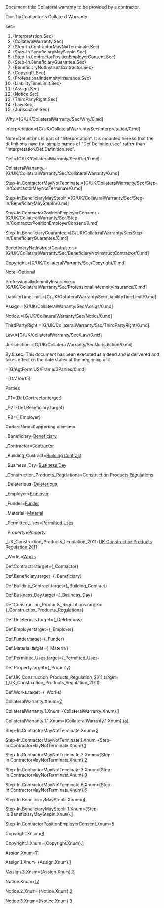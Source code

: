 Document title: Collateral warranty to be provided by a contractor.

Doc.Ti=Contractor's Collateral Warranty

sec=<ol><li>{Interpretation.Sec}</li><li>{CollateralWarranty.Sec}</li><li>{Step-In.ContractorMayNotTerminate.Sec}</li><li>{Step-In.BeneficiaryMayStepIn.Sec}</li><li>{Step-In.ContractorPositionEmployerConsent.Sec}</li><li>{Step-In.BeneficiaryGuarantee.Sec}</li><li>{BeneficiaryNotInstructContractor.Sec}</li><li>{Copyright.Sec}</li><li>{ProfessionalIndemnityInsurance.Sec}</li><li>{LiabilityTimeLimit.Sec}</li><li>{Assign.Sec}</li><li>{Notice.Sec}</li><li>{ThirdPartyRight.Sec}</li><li>{Law.Sec}</li><li>{Jurisdiction.Sec}</li></ol>

Why.=[G/UK/CollateralWarranty/Sec/Why/0.md]

Interpretation.=[G/UK/CollateralWarranty/Sec/Interpretation/0.md]

Note=Definitions is part of "Interpretation".  It is mounted here so that the definitions have the simple names of "Def.Definition.sec" rather than "Interpretation.Def.Definition.sec".

Def.=[G/UK/CollateralWarranty/Sec/Def/0.md]

CollateralWarranty.=[G/UK/CollateralWarranty/Sec/CollateralWarranty/0.md]

Step-In.ContractorMayNotTerminate.=[G/UK/CollateralWarranty/Sec/Step-In/ContractorMayNotTerminate/0.md]

Step-In.BeneficiaryMayStepIn.=[G/UK/CollateralWarranty/Sec/Step-In/BeneficiaryMayStepIn/0.md]

Step-In.ContractorPositionEmployerConsent.=[G/UK/CollateralWarranty/Sec/Step-In/ContractorPositionEmployerConsent/0.md]

Step-In.BeneficiaryGuarantee.=[G/UK/CollateralWarranty/Sec/Step-In/BeneficiaryGuarantee/0.md]

BeneficiaryNotInstructContractor.=[G/UK/CollateralWarranty/Sec/BeneficiaryNotInstructContractor/0.md]

Copyright.=[G/UK/CollateralWarranty/Sec/Copyright/0.md]

Note=Optional 

ProfessionalIndemnityInsurance.=[G/UK/CollateralWarranty/Sec/ProfessionalIndemnityInsurance/0.md]

LiabilityTimeLimit.=[G/UK/CollateralWarranty/Sec/LiabilityTimeLimit/0.md]

Assign.=[G/UK/CollateralWarranty/Sec/Assign/0.md]

Notice.=[G/UK/CollateralWarranty/Sec/Notice/0.md]

ThirdPartyRight.=[G/UK/CollateralWarranty/Sec/ThirdPartyRight/0.md]

Law.=[G/UK/CollateralWarranty/Sec/Law/0.md]

Jurisdiction.=[G/UK/CollateralWarranty/Sec/Jurisdiction/0.md]

By.0.sec=This document has been executed as a deed and is delivered and takes effect on the date stated at the beginning of it.

=[G/AgtForm/US/Frame/3Parties/0.md]

=[G/Z/ol/15]

Parties

_P1={Def.Contractor.target}

_P2={Def.Beneficiary.target}

_P3={_Employer}

CodersNote=Supporting elements

_Beneficiary=<a href='#Def.Beneficiary.target' class='definedterm'>Beneficiary</a>

_Contractor=<a href='#Def.Contractor.target' class='definedterm'>Contractor</a>

_Building_Contract=<a href='#Def.Building_Contract.target' class='definedterm'>Building Contract</a>

_Business_Day=<a href='#Def.Business_Day.target' class='definedterm'>Business Day</a>

_Construction_Products_Regulations=<a href='#Def.Construction_Products_Regulations.target' class='definedterm'>Construction Products Regulations</a>

_Deleterious=<a href='#Def.Deleterious.target' class='definedterm'>Deleterious</a>

_Employer=<a href='#Def.Employer.target' class='definedterm'>Employer</a>

_Funder=<a href='#Def.Funder.target' class='definedterm'>Funder</a>

_Material=<a href='#Def.Material.target' class='definedterm'>Material</a>

_Permitted_Uses=<a href='#Def.Permitted_Uses.target' class='definedterm'>Permitted Uses</a>

_Property=<a href='#Def.Property.target' class='definedterm'>Property</a>

_UK_Construction_Products_Regulation_2011=<a href='#Def.UK_Construction_Products_Regulation_2011.target' class='definedterm'>UK Construction Products Regulation 2011</a>

_Works=<a href='#Def.Works.target' class='definedterm'>Works</a>


Def.Contractor.target={_Contractor}

Def.Beneficiary.target={_Beneficiary}

Def.Building_Contract.target={_Building_Contract}

Def.Business_Day.target={_Business_Day}

Def.Construction_Products_Regulations.target={_Construction_Products_Regulations}

Def.Deleterious.target={_Deleterious}

Def.Employer.target={_Employer}

Def.Funder.target={_Funder}

Def.Material.target={_Material}

Def.Permitted_Uses.target={_Permitted_Uses}

Def.Property.target={_Property}

Def.UK_Construction_Products_Regulation_2011.target={_UK_Construction_Products_Regulation_2011}

Def.Works.target={_Works}


CollateralWarranty.Xnum=<a href='#CollateralWarranty.Sec'>2</a>

CollateralWarranty.1.Xnum={CollateralWarranty.Xnum}.<a href='#CollateralWarranty.1.sec'>1</a>

CollateralWarranty.1.1.Xnum={CollateralWarranty.1.Xnum}.<a href='#CollateralWarranty.1.1.sec'>(a)</a>


Step-In.ContractorMayNotTerminate.Xnum=<a href='#Step-In.ContractorMayNotTerminate.Sec'>3</a>

Step-In.ContractorMayNotTerminate.1.Xnum={Step-In.ContractorMayNotTerminate.Xnum}.<a href='#Step-In.ContractorMayNotTerminate.1.sec'>1</a>

Step-In.ContractorMayNotTerminate.2.Xnum={Step-In.ContractorMayNotTerminate.Xnum}.<a href='#Step-In.ContractorMayNotTerminate.2.sec'>2</a>

Step-In.ContractorMayNotTerminate.3.Xnum={Step-In.ContractorMayNotTerminate.Xnum}.<a href='#Step-In.ContractorMayNotTerminate.3.sec'>3</a>

Step-In.ContractorMayNotTerminate.6.Xnum={Step-In.ContractorMayNotTerminate.Xnum}.<a href='#Step-In.ContractorMayNotTerminate.6.sec'>6</a>

Step-In.BeneficiaryMayStepIn.Xnum=<a href='#Step-In.BeneficiaryMayStepIn.Sec'>4</a>

Step-In.BeneficiaryMayStepIn.1.Xnum={Step-In.BeneficiaryMayStepIn.Xnum}.<a href='#Step-In.ContractorPositionEmployerConsent.1.sec'>1</a>

Step-In.ContractorPositionEmployerConsent.Xnum=<a href='#Step-In.ContractorPositionEmployerConsent.Sec'>5</a>


Copyright.Xnum=<a href='#Copyright.Sec'>8</a>

Copyright.1.Xnum={Copyright.Xnum}.<a href='#Copyright.1.sec'>1</a>

Assign.Xnum=<a href='#Assign.Sec'>11</a>

Assign.1.Xnum={Assign.Xnum}.<a href='#Assign.1.sec'>1</a>

/Assign.3.Xnum={Assign.Xnum}.<a href='#Assign.3.sec'>3</a>

Notice.Xnum=<a href='#Notice.Sec'>12</a>

Notice.2.Xnum={Notice.Xnum}.<a href='#Notice.2.sec'>2</a>

Notice.3.Xnum={Notice.Xnum}.<a href='#Notice.3.sec'>3</a>


